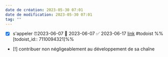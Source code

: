 ```yaml
---
date de création: 2023-05-30 07:01
date de modification: 2023-05-30 07:01
tag: ""
---
```

- [x] s'appeler ⏰2023-06-07 📅 2023-06-07 ✅ 2023-06-17 [link](https://todoist.com/showTask?id=7110094321) #todoist %%[todoist_id:: 7110094321]%%
- [!] contribuer non négligeablement au développement de sa chaîne 
